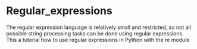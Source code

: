 # Regular_expressions
The regular expression language is relatively small and restricted, so not all possible string processing tasks 
can be done using regular expressions. This a tutorial how to  use regular expressions in Python with the re module
